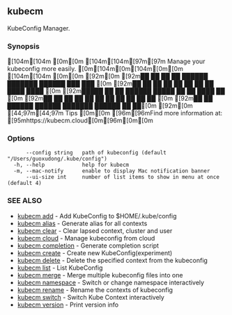 ## kubecm

KubeConfig Manager.

### Synopsis


[104m[104m                                                   [0m[0m
[104m[104m[97m[97m        Manage your kubeconfig more easily.        [0m[104m[0m[104m[0m[0m
[104m[104m                                                   [0m[0m
[92m[0m
[92m██   ██ ██    ██ ██████  ███████  ██████ ███    ███ [0m
[92m██  ██  ██    ██ ██   ██ ██      ██      ████  ████ [0m
[92m█████   ██    ██ ██████  █████   ██      ██ ████ ██ [0m
[92m██  ██  ██    ██ ██   ██ ██      ██      ██  ██  ██ [0m
[92m██   ██  ██████  ██████  ███████  ██████ ██      ██[0m
[92m[0m
[44;97m[44;97m Tips [0m[0m [96m[96mFind more information at: [95mhttps://kubecm.cloud[0m[96m[0m[0m


### Options

```
      --config string   path of kubeconfig (default "/Users/guoxudong/.kube/config")
  -h, --help            help for kubecm
  -m, --mac-notify      enable to display Mac notification banner
      --ui-size int     number of list items to show in menu at once (default 4)
```

### SEE ALSO

* [kubecm add](kubecm_add.md)	 - Add KubeConfig to $HOME/.kube/config
* [kubecm alias](kubecm_alias.md)	 - Generate alias for all contexts
* [kubecm clear](kubecm_clear.md)	 - Clear lapsed context, cluster and user
* [kubecm cloud](kubecm_cloud.md)	 - Manage kubeconfig from cloud
* [kubecm completion](kubecm_completion.md)	 - Generate completion script
* [kubecm create](kubecm_create.md)	 - Create new KubeConfig(experiment)
* [kubecm delete](kubecm_delete.md)	 - Delete the specified context from the kubeconfig
* [kubecm list](kubecm_list.md)	 - List KubeConfig
* [kubecm merge](kubecm_merge.md)	 - Merge multiple kubeconfig files into one
* [kubecm namespace](kubecm_namespace.md)	 - Switch or change namespace interactively
* [kubecm rename](kubecm_rename.md)	 - Rename the contexts of kubeconfig
* [kubecm switch](kubecm_switch.md)	 - Switch Kube Context interactively
* [kubecm version](kubecm_version.md)	 - Print version info

